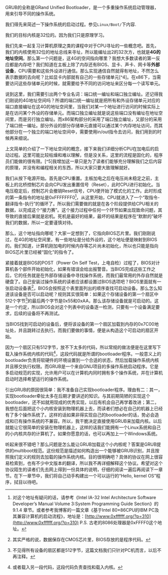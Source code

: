 
GRUB的全称是GRand Unified Bootloader，是一个多重操作系统启动管理器，用来引导不同的操作系统。

我们得先来简述一下操作系统的启动过程。参见`Linux/Boot/`下内容.

我们的目标内核是32位的。因为我们只是原理学习。

我们先来一起复习计算机原理之类的课程中对于CPU寻址的一些概念吧。首先，我们的内核使用32位的地址总线来寻址，所以能编址出2的32次方，也就是**4G的地址空间**。那么第一个问题是，这4G的空间指向哪里？我想大多数读者的第一反应都是内存吧？我们知道在主板上除了内存还有BIOS、显卡、声卡、网卡等**外部设备**，CPU需要和这些外设进行通信。那么实现通信自然就得有地址，不然怎么表示数据的去向呢？比如显卡内部就有自己的一些存储单元[^4]。在x86下，当需要访问这些存储单元的时候，就需要给予不同的访问地址来区分每一个读写单元。

说到这里，我们需要引出两个专业名词：端口统一编址和端口独立编址。还记得我们刚说的4G地址空间吗？所谓的端口统一编址就是把所有和外设存储单元对应的端口直接编址在这4G的地址空间里，当我们对某一个地址进行访问的时候实际上是在访问某个外设的存储单元。而端口独立编址就是说这些端口没有编址在地址空间里，而是另行独立编址。而x86架构部分的采用了端口独立编址，又部分的采用了端口统一编址。部分外设的部分存储单元直接可以通过某个内存地址访问，而其他部分在一个独立的端口地址空间中，需要使用in/out指令去访问，我们用到的时候再来细说。

上文简单的介绍了一下地址空间的概念，接下来我们详细分析CPU在加电后的启动过程。这里可能比较枯燥和难以理解，但是没关系，这里的流程是固化的，程序员们能做的很有限。[^5]我增加这一章只是为了读者们能够充分理解我们之后内容的原理，并没有和编程相关的东西，所以大家只要大致理解就好。

我们从按下电源开始。首先是CPU重置。主板加电之后在电压尚未稳定之前，主板上的北桥控制芯片会向CPU发出重置信号（Reset），此时CPU进行初始化。当电压稳定后，控制芯片会撤销Reset信号，CPU便开始了模式化的工作。此时形成的第一条指令的地址是0xFFFFFFF0[^6]，从这里开始，CPU就进入了一个“取指令-翻译指令-执行”的循环了。所以我们需要做的就是在各个阶段提供给CPU相关的数据，以完成这个“接力赛”。这个接力过程中任何一个环节如果出现致命问题，其导致的直接后果就是宕机。死机是最好的结果，最坏的结果是程序在“默默的”破坏我们的数据，所以一定要谨慎对待。

那么，这个地址指向哪呢？大家一定想到了，它指向BIOS芯片里。我们刚刚说过，在4G的地址空间里，有一些地址是分给外设的，这个地址便是映射到BIOS的。我们知道，计算机刚加电的时候内存等芯片尚未初始化，所以也只能是指向BIOS芯片里已经被“固化”的指令了。

紧接着就是BIOS的POST（Power On Self
Test，上电自检）过程了，BIOS对计算机各个部件开始初始化，如果有错误会给出报警音。当BIOS完成这些工作之后，它的任务就是在外部存储设备中寻找操作系统，而我们最常用的外存自然就是硬盘了。自己安装过操作系统的读者应该都设置过BIOS选项吧？BIOS里面就有一张启动设备表[^7]，BIOS会按照这个表里面列出的顺序查找可启动设备。那么怎么知道该设备是否可以启动呢？规则其实很简单：如果这个存储设备的第一个扇区中512个字节[^8]的最后两个字节是0x55和0xAA，那么该存储设备就是可启动的。这是一个约定，所以BIOS会对这个列表中的设备逐一检测，只要有一个设备满足要求，后续的设备将不再测试。

当BIOS找到可启动的设备后，便将该设备的第一个扇区加载到内存的0x7C00地址处，并且跳转过去执行。而我们要做的事情，便是从构造这个可启动的扇区开始。

因为一个扇区只有512字节，放不下太多的代码，所以常规的做法便是在这里写下载入操作系统内核的代码[^9]，这段代码就是所谓的bootloader程序。一般意义上的bootloader负责将软硬件的环境设置到一个合适的状态，然后加载操作系统内核并且移交执行权限。而GRUB是一个来自GNU项目的多操作系统启动程序。它是多启动规范的实现，允许用户可以在计算机内同时拥有多个操作系统，并在计算机启动时选择希望运行的操作系统。

引出GRUB的原因很简单：我不准备自己实现bootloader程序。理由有二：其一，实现bootloader牵扯太多在后期才要讲述的知识。与其前期简陋的实现这个bootloader，还不如就用现成的优秀实现，以后有机会自己再学着改进；第二，我想在后面把这个小内核安装到物理机器上去，而读者们想必在自己的机器上已经有了多个操作系统了。这样的话如果非得实现自己的bootloader的话，势必会造成和已有操作系统的不兼容。所以，我干脆决定直接使用GRUB来加载内核。以后就能让它很简单的安装在物理机器上，这样的话我们能拥有一个Linux系统和自己的小内核共存的计算机了。如果你愿意的话，也可以再加上一个Windows系统。

听起来很不错吧？那么问题是怎么能让GRUB加载这个小内核呢？答案是GRUB提供的multiboot规范。这份规范是描述如何构造出一个能够被GRUB识别，并且按照我们定义的规则去加载的操作系统内核。目的很明确吧？具体的协议在网上很容易检索到，也有不少中文版本的翻译，所以我不再详细解释这个协议。希望对这个协议陌生的读者们先去网上得到一份具体的说明，仔细的阅读一遍后再阅读下一章节。在下一章节中，我们将自己动手构建出一个可以运行的“Hello, kernel OS”程序，拭目以待吧。



[^6]: 对这个地址有疑问的话，请参考《Intel IA-32 Intel Architecture Software Developer’s Manual Volume 3:System Programming Guide Section》的9.1.4 章节。或者参考我博客的一篇文章《基于Intel 80×86CPU的IBM PC及其兼容计算机的启动流程》，地址是：[http://www.0xffffff.org/?p=310](http://www.0xffffff.org/?p=310)
P.S. 古老的8086处理器是0xFFFF0这个地址。

[^7]: 其实严格的说，数据保存在CMOS芯片里，BIOS存放的是程序代码。

[^8]: 不见得所有设备的扇区都是512字节，这篇文档我们只针对PC机而言，以后不再注释。

[^9]: 或者载入另一段代码，这段代码负责查找和载入内核。

